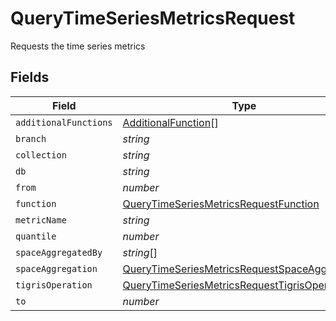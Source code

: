 # QueryTimeSeriesMetricsRequest

Requests the time series metrics


## Fields

| Field                                                                                                                 | Type                                                                                                                  | Required                                                                                                              | Description                                                                                                           |
| --------------------------------------------------------------------------------------------------------------------- | --------------------------------------------------------------------------------------------------------------------- | --------------------------------------------------------------------------------------------------------------------- | --------------------------------------------------------------------------------------------------------------------- |
| `additionalFunctions`                                                                                                 | [AdditionalFunction](../../models/shared/additionalfunction.md)[]                                                     | :heavy_minus_sign:                                                                                                    | N/A                                                                                                                   |
| `branch`                                                                                                              | *string*                                                                                                              | :heavy_minus_sign:                                                                                                    | N/A                                                                                                                   |
| `collection`                                                                                                          | *string*                                                                                                              | :heavy_minus_sign:                                                                                                    | N/A                                                                                                                   |
| `db`                                                                                                                  | *string*                                                                                                              | :heavy_minus_sign:                                                                                                    | N/A                                                                                                                   |
| `from`                                                                                                                | *number*                                                                                                              | :heavy_minus_sign:                                                                                                    | N/A                                                                                                                   |
| `function`                                                                                                            | [QueryTimeSeriesMetricsRequestFunction](../../models/shared/querytimeseriesmetricsrequestfunction.md)                 | :heavy_minus_sign:                                                                                                    | N/A                                                                                                                   |
| `metricName`                                                                                                          | *string*                                                                                                              | :heavy_minus_sign:                                                                                                    | N/A                                                                                                                   |
| `quantile`                                                                                                            | *number*                                                                                                              | :heavy_minus_sign:                                                                                                    | N/A                                                                                                                   |
| `spaceAggregatedBy`                                                                                                   | *string*[]                                                                                                            | :heavy_minus_sign:                                                                                                    | N/A                                                                                                                   |
| `spaceAggregation`                                                                                                    | [QueryTimeSeriesMetricsRequestSpaceAggregation](../../models/shared/querytimeseriesmetricsrequestspaceaggregation.md) | :heavy_minus_sign:                                                                                                    | N/A                                                                                                                   |
| `tigrisOperation`                                                                                                     | [QueryTimeSeriesMetricsRequestTigrisOperation](../../models/shared/querytimeseriesmetricsrequesttigrisoperation.md)   | :heavy_minus_sign:                                                                                                    | N/A                                                                                                                   |
| `to`                                                                                                                  | *number*                                                                                                              | :heavy_minus_sign:                                                                                                    | N/A                                                                                                                   |